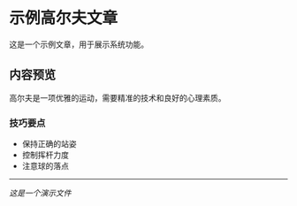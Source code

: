 # 示例高尔夫文章

这是一个示例文章，用于展示系统功能。

## 内容预览

高尔夫是一项优雅的运动，需要精准的技术和良好的心理素质。

### 技巧要点
- 保持正确的站姿
- 控制挥杆力度
- 注意球的落点

---
*这是一个演示文件*
